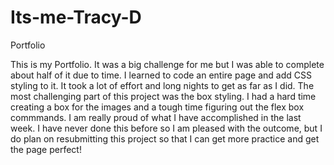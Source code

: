# Its-me-Tracy-D
Portfolio

This is my Portfolio. It was a big challenge for me but I was able to complete about half of it due to time. I learned to code an entire page and add CSS styling to it. It took a lot of effort and long nights to get as far as I did. The most challenging part of this project was the box styling. I had a hard time creating a box for the images and a tough time figuring out the flex box commmands. I am really proud of what I have accomplished in the last week. I  have never done this before so I am pleased with the outcome, but I do plan on resubmitting this project so that I can get more practice and get the page perfect!
